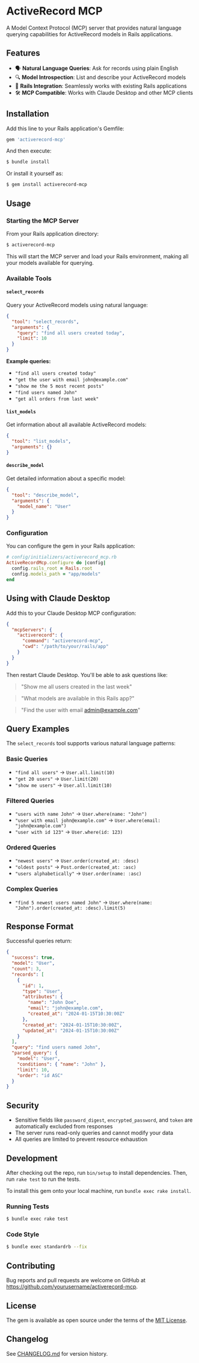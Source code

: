 # ActiveRecord MCP

A Model Context Protocol (MCP) server that provides natural language querying capabilities for ActiveRecord models in Rails applications.

## Features

- 🗣️ **Natural Language Queries**: Ask for records using plain English
- 🔍 **Model Introspection**: List and describe your ActiveRecord models  
- 🚀 **Rails Integration**: Seamlessly works with existing Rails applications
- 🛠️ **MCP Compatible**: Works with Claude Desktop and other MCP clients

## Installation

Add this line to your Rails application's Gemfile:

```ruby
gem 'activerecord-mcp'
```

And then execute:

```bash
$ bundle install
```

Or install it yourself as:

```bash
$ gem install activerecord-mcp
```

## Usage

### Starting the MCP Server

From your Rails application directory:

```bash
$ activerecord-mcp
```

This will start the MCP server and load your Rails environment, making all your models available for querying.

### Available Tools

#### `select_records`

Query your ActiveRecord models using natural language:

```json
{
  "tool": "select_records",
  "arguments": {
    "query": "find all users created today",
    "limit": 10
  }
}
```

**Example queries:**
- `"find all users created today"`
- `"get the user with email john@example.com"`
- `"show me the 5 most recent posts"`  
- `"find users named John"`
- `"get all orders from last week"`

#### `list_models`

Get information about all available ActiveRecord models:

```json
{
  "tool": "list_models",
  "arguments": {}
}
```

#### `describe_model`

Get detailed information about a specific model:

```json
{
  "tool": "describe_model", 
  "arguments": {
    "model_name": "User"
  }
}
```

### Configuration

You can configure the gem in your Rails application:

```ruby
# config/initializers/activerecord_mcp.rb
ActiveRecordMcp.configure do |config|
  config.rails_root = Rails.root
  config.models_path = "app/models"
end
```

## Using with Claude Desktop

Add this to your Claude Desktop MCP configuration:

```json
{
  "mcpServers": {
    "activerecord": {
      "command": "activerecord-mcp",
      "cwd": "/path/to/your/rails/app"
    }
  }
}
```

Then restart Claude Desktop. You'll be able to ask questions like:

> "Show me all users created in the last week"

> "What models are available in this Rails app?"

> "Find the user with email admin@example.com"

## Query Examples

The `select_records` tool supports various natural language patterns:

### Basic Queries
- `"find all users"` → `User.all.limit(10)`
- `"get 20 users"` → `User.limit(20)`
- `"show me users"` → `User.all.limit(10)`

### Filtered Queries  
- `"users with name John"` → `User.where(name: "John")`
- `"user with email john@example.com"` → `User.where(email: "john@example.com")`
- `"user with id 123"` → `User.where(id: 123)`

### Ordered Queries
- `"newest users"` → `User.order(created_at: :desc)`
- `"oldest posts"` → `Post.order(created_at: :asc)`  
- `"users alphabetically"` → `User.order(name: :asc)`

### Complex Queries
- `"find 5 newest users named John"` → `User.where(name: "John").order(created_at: :desc).limit(5)`

## Response Format

Successful queries return:

```json
{
  "success": true,
  "model": "User",
  "count": 3,
  "records": [
    {
      "id": 1,
      "type": "User", 
      "attributes": {
        "name": "John Doe",
        "email": "john@example.com",
        "created_at": "2024-01-15T10:30:00Z"
      },
      "created_at": "2024-01-15T10:30:00Z",
      "updated_at": "2024-01-15T10:30:00Z"
    }
  ],
  "query": "find users named John",
  "parsed_query": {
    "model": "User",
    "conditions": { "name": "John" },
    "limit": 10,
    "order": "id ASC"
  }
}
```

## Security

- Sensitive fields like `password_digest`, `encrypted_password`, and `token` are automatically excluded from responses
- The server runs read-only queries and cannot modify your data
- All queries are limited to prevent resource exhaustion

## Development

After checking out the repo, run `bin/setup` to install dependencies. Then, run `rake test` to run the tests.

To install this gem onto your local machine, run `bundle exec rake install`.

### Running Tests

```bash
$ bundle exec rake test
```

### Code Style

```bash
$ bundle exec standardrb --fix
```

## Contributing

Bug reports and pull requests are welcome on GitHub at https://github.com/yourusername/activerecord-mcp.

## License

The gem is available as open source under the terms of the [MIT License](https://opensource.org/licenses/MIT).

## Changelog

See [CHANGELOG.md](CHANGELOG.md) for version history.
